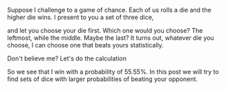 Suppose I challenge to a game of chance. Each of us rolls a die and the higher die wins. I present to you a set of three dice,

and let you choose your die first. Which one would you choose? The leftmost, while the middle. Maybe the last? It turns out, whatever die you choose, I can choose one that beats yours statistically.

Don't believe me? Let's do the calculation

So we see that I win with a probability of 55.55%. In this post we will try to find sets of dice with larger probabilities of beating your opponent.